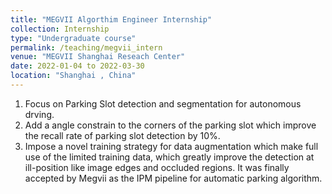 ```yaml
---
title: "MEGVII Algorthim Engineer Internship"
collection: Internship
type: "Undergraduate course"
permalink: /teaching/megvii_intern
venue: "MEGVII Shanghai Reseach Center"
date: 2022-01-04 to 2022-03-30
location: "Shanghai , China"
---
```


1. Focus on Parking Slot detection and segmentation for autonomous drving.
2. Add a angle constrain to the corners of the parking slot which improve the recall rate of parking slot detection by 10%.
3. Impose a novel training strategy for data augmentation which make full use of the limited training data, which greatly improve the detection at ill-position like image edges and occluded regions. It was finally accepted by Megvii as the IPM pipeline for automatic parking algorithm.